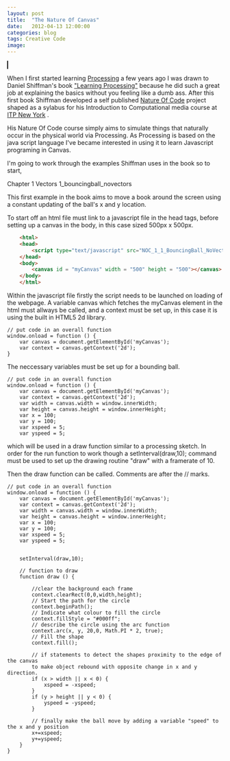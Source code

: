 ```yaml
---
layout: post
title:  "The Nature Of Canvas"
date:   2012-04-13 12:00:00
categories: blog
tags: Creative Code
image:
---
```

<canvas id="myCanvas" width="845px" height="450px"
style="border:1px solid #000000;">
</canvas>
<script>
// put code in an overall function
window.onload = function () {
    var canvas = document.getElementById('myCanvas');
    var context = canvas.getContext('2d');
    var width = canvas.width;
    var height = canvas.height;
    var x = 100;
    var y = 100;
    var xspeed = 5;
    var yspeed = 5;


    setInterval(draw,10);



    function draw () {

        context.clearRect(0,0,width,height);
        context.beginPath();
        context.fillStyle = "#000ff";
        context.arc(x, y, 20,0, Math.PI * 2, true);
        context.fill();

        if (x > width || x < 0) {
            xspeed = -xspeed;
        }
        if (y > height || y < 0) {
            yspeed = -yspeed;
        }

        x+=xspeed;
        y+=yspeed;
    }
}
</script>

When I first started learning [Processing](http://processing.org) a few years ago I was drawn to Daniel Shiffman's book ["Learning Processing"](http://www.learningprocessing.com/) because he did such a great job at explaining the basics without you feeling like a dumb ass. After this first book Shiffman developed a self published [Nature Of Code](http://natureofcode.com/) project shaped as a sylabus for his Introduction to Computational media course at [ITP New York](http://admin.tisch.nyu.edu/object/ShiffmanD.html) .

His Nature Of Code course simply aims to simulate things that naturally occur in the physical world via Processing. As Processing is based on the java script language I've became interested in using it to learn Javascript programing in Canvas.

I'm going to work through the examples Shiffman uses in the book so to start,

Chapter 1 Vectors
1_bouncingball_novectors

This first example in the book aims to move a book around the screen using a constant updating of the ball's x and y location.

To start off an html file must link to a javascript file in the head tags, before setting up a canvas in the body, in this case sized 500px x 500px.

~~~ html
    <html>
    <head>
        <script type="text/javascript" src="NOC_1_1_BouncingBall_NoVectors.js"></script>
    </head>
    <body>
        <canvas id = "myCanvas" width = "500" height = "500"></canvas>
    </body>  
    </html>
~~~


Within the javascript file firstly the script needs to be launched on loading of the webpage. A variable canvas which fetches the myCanvas element in the html must allways be called, and a context must be set up, in this case it is using the built in HTML5 2d library.

    // put code in an overall function
    window.onload = function () {
        var canvas = document.getElementById('myCanvas');
        var context = canvas.getContext('2d');
    }

The neccessary variables must be set up for a bounding ball.

    // put code in an overall function
    window.onload = function () {
        var canvas = document.getElementById('myCanvas');
        var context = canvas.getContext('2d');
        var width = canvas.width = window.innerWidth;
        var height = canvas.height = window.innerHeight;
        var x = 100;
        var y = 100;
        var xspeed = 5;
        var yspeed = 5;

which will be used in a draw function similar to a processing sketch. In order for the run function to work though a setInterval(draw,10); command must be used to set up the drawing routine "draw" with a framerate of 10.

Then the draw function can be called. Comments are after the // marks.

    // put code in an overall function
    window.onload = function () {
        var canvas = document.getElementById('myCanvas');
        var context = canvas.getContext('2d');
        var width = canvas.width = window.innerWidth;
        var height = canvas.height = window.innerHeight;
        var x = 100;
        var y = 100;
        var xspeed = 5;
        var yspeed = 5;


        setInterval(draw,10);

        // function to draw
        function draw () {

        	//clear the background each frame              		
        	context.clearRect(0,0,width,height);
            // Start the path for the circle
            context.beginPath();
            // Indicate what colour to fill the circle
            context.fillStyle = "#000ff";
            // describe the circle using the arc function
            context.arc(x, y, 20,0, Math.PI * 2, true);
            // Fill the shape
            context.fill();

            // if statements to detect the shapes proximity to the edge of the canvas
            to make object rebound with opposite change in x and y direction.
            if (x > width || x < 0) {
                xspeed = -xspeed;
            }
            if (y > height || y < 0) {
                yspeed = -yspeed;
            }

			// finally make the ball move by adding a variable "speed" to the x and y position
            x+=xspeed;
            y+=yspeed;
        }
    }

